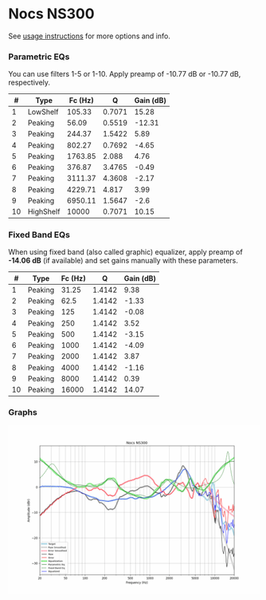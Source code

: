 # Nocs NS300
See [usage instructions](https://github.com/jaakkopasanen/AutoEq#usage) for more options and info.

### Parametric EQs
You can use filters 1-5 or 1-10. Apply preamp of -10.77 dB or -10.77 dB, respectively.

|   # | Type      |   Fc (Hz) |      Q |   Gain (dB) |
|-----|-----------|-----------|--------|-------------|
|   1 | LowShelf  |    105.33 | 0.7071 |       15.28 |
|   2 | Peaking   |     56.09 | 0.5519 |      -12.31 |
|   3 | Peaking   |    244.37 | 1.5422 |        5.89 |
|   4 | Peaking   |    802.27 | 0.7692 |       -4.65 |
|   5 | Peaking   |   1763.85 | 2.088  |        4.76 |
|   6 | Peaking   |    376.87 | 3.4765 |       -0.49 |
|   7 | Peaking   |   3111.37 | 4.3608 |       -2.17 |
|   8 | Peaking   |   4229.71 | 4.817  |        3.99 |
|   9 | Peaking   |   6950.11 | 1.5647 |       -2.6  |
|  10 | HighShelf |  10000    | 0.7071 |       10.15 |

### Fixed Band EQs
When using fixed band (also called graphic) equalizer, apply preamp of **-14.06 dB** (if available) and set gains manually with these parameters.

|   # | Type    |   Fc (Hz) |      Q |   Gain (dB) |
|-----|---------|-----------|--------|-------------|
|   1 | Peaking |     31.25 | 1.4142 |        9.38 |
|   2 | Peaking |     62.5  | 1.4142 |       -1.33 |
|   3 | Peaking |    125    | 1.4142 |       -0.08 |
|   4 | Peaking |    250    | 1.4142 |        3.52 |
|   5 | Peaking |    500    | 1.4142 |       -3.15 |
|   6 | Peaking |   1000    | 1.4142 |       -4.09 |
|   7 | Peaking |   2000    | 1.4142 |        3.87 |
|   8 | Peaking |   4000    | 1.4142 |       -1.16 |
|   9 | Peaking |   8000    | 1.4142 |        0.39 |
|  10 | Peaking |  16000    | 1.4142 |       14.07 |

### Graphs
![](./Nocs%20NS300.png)
